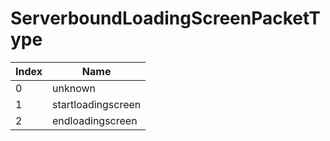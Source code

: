 # ServerboundLoadingScreenPacketType

Index | Name
--- | ---
0 | unknown
1 | startloadingscreen
2 | endloadingscreen